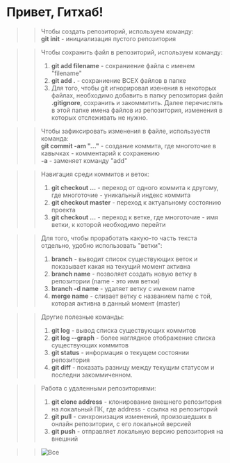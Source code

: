 # Привет, Гитхаб!

>> Чтобы создать репозиторий, используем команду:  
**git init** - инициализация пустого репозитория

>> Чтобы сохранить файл в репозиторий, используем команду:  
>> 1. **git add filename** - сохраниение файла с именем "filename"  
>> 2. **git add .** - сохраниение ВСЕХ файлов в папке 
>> 3. Для того, чтобы git игнорировал изенения в некоторых файлах, необходимо добавить в папку репозитория файл **.gitignore**, сохранить и закоммитить. Далее перечислять в этой папке имена файлов из репозитория, изменения в которых отслеживать не нужно.

>> Чтобы зафиксировать изменения в файле, используестя команда:  
**git commit -am "..."** - создание коммита, где многоточие в кавычках - комментарий к сохранению  
**-a** - заменяет команду "add"

>> Навигация среди коммитов и веток:  
>> 1. **git checkout ...** - переход от одного коммита к другому, где многоточие - уникальный индекс коммита
>> 2. **git checkout master** - переход к актуальному состоянию проекта
>> 3. **git checkout ...** - переход к ветке, где многоточие - имя ветки, к которой необходимо перейти

>> Для того, чтобы проработать какую-то часть текста отдельно, удобно использовать "ветки":  
>> 1. **branch** - выводит список существующих веток и показывает какая на текущий момент активна 
>> 2. **branch name** - позволяет создать новую ветку в репозитории (name - это имя ветки)
>> 3. **branch -d name** - удаляет ветку с именем name
>> 4. **merge name** - сливает ветку с названием name с той, которая активна в данный момент (master)

>> Другие полезные команды:  
>> 1. **git log** - вывод списка существующих коммитов
>> 2. **git log --graph** - более наглядное отображение списка существующих коммитов
>> 3. **git status** - информация о текущем состоянии репозитория  
>> 4. **git diff** - показать разницу между текущим статусом и последни закоммиченном.

>> Работа с удаленными репозиториями:  
>> 1. **git clone address** - клонирование внешнего репозитория на локальный ПК, где address - ссылка на репозиторий  
>> 2. **git pull** - синхронизация изменений, произошедших в онлайн репозитории, с его локальной версией  
>> 3. **git push** - отправляет локальную версию репозитория на внешний

>> ![Все](/lesson_1/image_1.PNG)